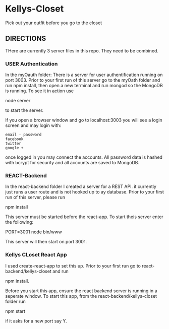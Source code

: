 # Kellys-Closet
Pick out your outfit before you go to the closet

## DIRECTIONS
THere are currently 3 server files in this repo.  They need to be combined.

### USER Authentication
In the myOauth folder:
 There is a server for user authentification running on port 3003.
 Prior to your first run of this server go to the myOath folder and run npm install,
 then open a new terminal and run mongod so the MongoDB is running.
 To see it in action use
 
   node server
   
 to start the server.
 
 If you open a browser window and go to localhost:3003 you will see a login screen and may login with:
  
    email - password
    facebook
    twitter
    google +
    
 once logged in you may connect the accounts.  All password data is hashed with bcrypt for security and all accounts are saved to MongoDB.
 
 ### REACT-Backend
 
 In the react-backend folder I created a server for a REST API.  it currently just runs a user route and is not hooked up to ay database.
 Prior to your first run of this server, please run
 
  npm install
  
 This server must be started before the react-app.  To start theis server enter the following:
 
 PORT=3001 node bin/www
 
 This server will then start on port 3001.
 
 ### Kellys CLoset React App
 
 I used create-react-app to set this up.  Prior to your first run go to react-backend/kellys-closet and run
 
  npm install.
 
 Before you start this app, ensure the react backend server is running in a seperate window.
 To start this app, from the react-backend/kellys-closet folder run
  
  npm start
  
if it asks for a new port say Y.
 
